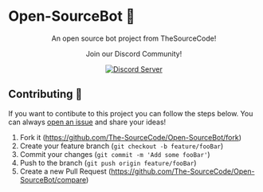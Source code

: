 # Open-SourceBot 🤖
<div align="center">
  <p>An open source bot project from TheSourceCode!</p>
  <p>Join our Discord Community!</p><p>
    <a href="https://discord.gg/jkAzNyB"><img src="https://discordapp.com/api/guilds/265499275088232448/embed.png?style=banner2" alt="Discord Server" /></a>
  </p>
</div>

## Contributing 📝
If you want to contibute to this project you can follow the steps below.
You can always [open an issue](https://github.com/The-SourceCode/Open-SourceBot/issues/new) and share your ideas!

1. Fork it (https://github.com/The-SourceCode/Open-SourceBot/fork)
2. Create your feature branch (`git checkout -b feature/fooBar`)
3. Commit your changes (`git commit -m 'Add some fooBar'`)
4. Push to the branch (`git push origin feature/fooBar`)
5. Create a new Pull Request (https://github.com/The-SourceCode/Open-SourceBot/compare)
